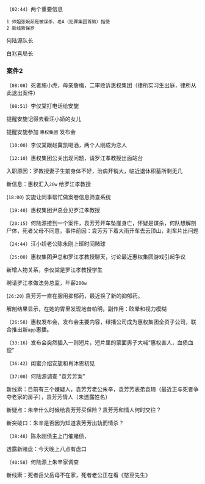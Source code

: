 （`02:44`）两个重要信息

```
1 师姐张婉茹是被谋杀，老A（犯罪集团首脑）指使
2 新线索保罗
```

何陆源队长

白兆喜局长

### 案件2

（`08:08`）死者施小虎，母亲詹梅，二审败诉惠权集团（律所实习生出庭，律所从此退出案件）



（`08:51`）李仪棠打电话给安旎

提醒安旎记得去看汪小娇的女儿

提醒安旎参加 `惠权集团` 发布会



（`10:00`）李仪棠跟赵冀凯喝酒，两个人刚成为恋人



（`12:10`）惠权集团公关出现问题，请罗江孝教授出面站台

入职原因：罗教授妻子生前身体不好，治病开销大，临近退休积蓄所剩无几

新信息：惠权汇入`20w` 给罗江孝教授



(`18:00`) 安旎让同事帮忙做案卷信息筛查系统



（`19:40`）惠权集团尹总会见罗江孝教授



（`20:15`）何陆源接到一个案件，袁芳芳开车坠崖身亡，怀疑是谋杀，何队想解剖尸体，死者父母不同意。事件前因：袁芳芳下着大雨开车去云顶山，刹车片出问题



（`24:44`）汪小娇老公陈永刚上班时间赌球



（`25:00`）惠权集团尹总和罗江孝教授聊天，讨论最近惠权集团游戏引起争议

新增人物关系，李仪棠是罗江孝教授学生

聘请罗江孝做法务总监，年薪`200w`



(`26:20`) 袁芳芳一直在服用抑郁药，最近换了新的抑郁药。

解剖结果显示，在她的胃里发现地昔帕明，副作用：眩晕和视力模糊



（`26:58`）惠权发布会，发布会主要内容，绿播公司成为惠权集团全资子公司，联合推出新`app`惠播。



（`33:16`）发布会突然插入一则短片，短片里的蒙面男子大喊“惠权害人，血债血偿”



（`36:42`）闺蜜介绍安旎和肖沐恩初见



（`37:00`）何陆源调查 “袁芳芳案”

新线索：目前有三个嫌疑人，袁芳芳老公朱辛，袁芳芳表弟袁琦（最近正与死者争夺老家的房子），袁芳芳情人（未透露姓名）

新疑点：朱辛什么时候给袁芳芳买保险？袁芳芳和情人何时交往？

新突破口：朱辛是否因为知道袁芳芳出轨而情杀？



（`38:48`）陈永刚债主上门催赌债，

透露新赌盘：今天晚上八点有盘口



（`40:58`）何陆源上朱辛家调查

新线索：死者岳父岳母不在家，死者老公正在看《憨豆先生》